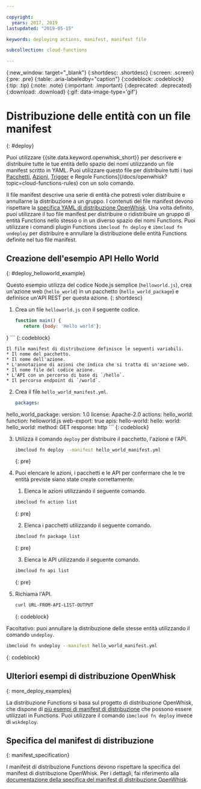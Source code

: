 ```yaml
---

copyright:
  years: 2017, 2019
lastupdated: "2019-05-15"

keywords: deploying actions, manifest, manifest file

subcollection: cloud-functions

---
```


{:new_window: target="_blank"}
{:shortdesc: .shortdesc}
{:screen: .screen}
{:pre: .pre}
{:table: .aria-labeledby="caption"}
{:codeblock: .codeblock}
{:tip: .tip}
{:note: .note}
{:important: .important}
{:deprecated: .deprecated}
{:download: .download}
{:gif: data-image-type='gif'}

# Distribuzione delle entità con un file manifest
{: #deploy}

Puoi utilizzare {{site.data.keyword.openwhisk_short}} per descrivere e distribuire tutte le tue entità dello spazio dei nomi utilizzando un file manifest scritto in YAML. Puoi utilizzare questo file per distribuire tutti i tuoi [Pacchetti](/docs/openwhisk?topic=cloud-functions-pkg_ov), [Azioni](/docs/openwhisk?topic=cloud-functions-actions), [Trigger](/docs/openwhisk?topic=cloud-functions-triggers) e Regole Functions](/docs/openwhisk?topic=cloud-functions-rules) con un solo comando.

Il file manifest descrive una serie di entità che potresti voler distribuire e annullarne la distribuzione a un gruppo. I contenuti del file manifest devono rispettare la [specifica YAML di distribuzione OpenWhisk](https://github.com/apache/incubator-openwhisk-wskdeploy/tree/master/specification#package-specification). Una volta definito, puoi utilizzare il tuo file manifest per distribuire o ridistribuire un gruppo di entità Functions nello stesso o in un diverso spazio dei nomi Functions. Puoi utilizzare i comandi plugin Functions `ibmcloud fn deploy` e `ibmcloud fn undeploy` per distribuire e annullare la distribuzione delle entità Functions definite nel tuo file manifest.

## Creazione dell'esempio API Hello World
{: #deploy_helloworld_example}

Questo esempio utilizza del codice Node.js semplice (`helloworld.js`), crea un'azione web (`hello_world`) in un pacchetto (`hello_world_package`) e definisce un'API REST per questa azione.
{: shortdesc}

1. Crea un file `helloworld.js` con il seguente codice.

    ```javascript
    function main() {
       return {body: 'Hello world'};
}
    ```
    {: codeblock}

    Il file manifest di distribuzione definisce le seguenti variabili.
    * Il nome del pacchetto.
    * Il nome dell'azione.
    * L'annotazione di azioni che indica che si tratta di un'azione web.
    * Il nome file del codice azione.
    * L'API con un percorso di base di `/hello`.
    * Il percorso endpoint di `/world`.

2. Crea il file `hello_world_manifest.yml`.

    ```yaml
    packages:
  hello_world_package:
    version: 1.0
    license: Apache-2.0
    actions:
      hello_world:
        function: helloworld.js
        web-export: true
    apis:
      hello-world:
        hello:
          world:
            hello_world:
              method: GET
              response: http
    ```
    {: codeblock}

3. Utilizza il comando `deploy` per distribuire il pacchetto, l'azione e l'API.

    ```sh
    ibmcloud fn deploy --manifest hello_world_manifest.yml
    ```
    {: pre}

4. Puoi elencare le azioni, i pacchetti e le API per confermare che le tre entità previste siano state create correttamente.

    1. Elenca le azioni utilizzando il seguente comando.

      ```sh
      ibmcloud fn action list
      ```
      {: pre}

    2. Elenca i pacchetti utilizzando il seguente comando.

      ```sh
      ibmcloud fn package list
      ```
      {: pre}

    3. Elenca le API utilizzando il seguente comando.

      ```sh
      ibmcloud fn api list
      ```
      {: pre}

5. Richiama l'API.

    ```sh
    curl URL-FROM-API-LIST-OUTPUT
    ```
    {: codeblock}

Facoltativo: puoi annullare la distribuzione delle stesse entità utilizzando il comando `undeploy`.

```sh
ibmcloud fn undeploy --manifest hello_world_manifest.yml
```
{: codeblock}

## Ulteriori esempi di distribuzione OpenWhisk
{: more_deploy_examples}

La distribuzione Functions si basa sul progetto di distribuzione OpenWhisk, che dispone di [più esempi di manifest di distribuzione](https://github.com/apache/incubator-openwhisk-wskdeploy/blob/master/docs/programming_guide.md#guided-examples) che possono essere utilizzati in Functions.  Puoi utilizzare il comando `ibmcloud fn deploy` invece di `wskdeploy`.

## Specifica del manifest di distribuzione
{: manifest_specification}

I manifest di distribuzione Functions devono rispettare la specifica del manifest di distribuzione OpenWhisk. Per i dettagli, fai riferimento alla [documentazione della specifica del manifest di distribuzione OpenWhisk](https://github.com/apache/incubator-openwhisk-wskdeploy/tree/master/specification#openwhisk-packaging-specification).

